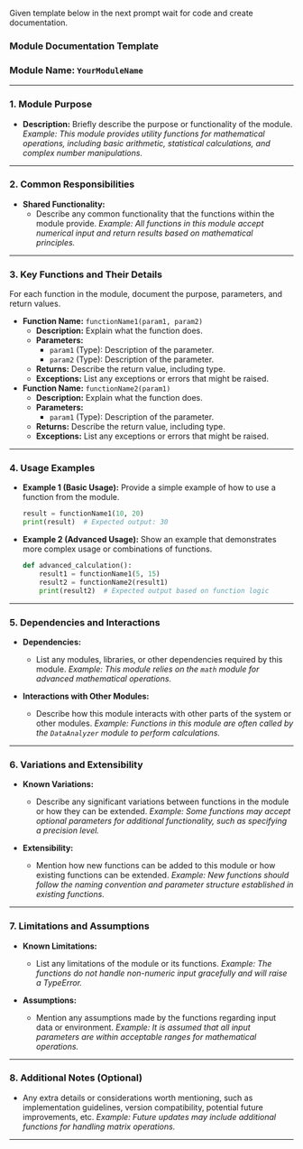 Given template below in the next prompt wait for code and create documentation.

### **Module Documentation Template**

### **Module Name:** `YourModuleName`

---

### **1. Module Purpose**

- **Description:**
  Briefly describe the purpose or functionality of the module.
  _Example: This module provides utility functions for mathematical operations, including basic arithmetic, statistical calculations, and complex number manipulations._

---

### **2. Common Responsibilities**

- **Shared Functionality:**
  - Describe any common functionality that the functions within the module provide.
    _Example: All functions in this module accept numerical input and return results based on mathematical principles._

---

### **3. Key Functions and Their Details**

For each function in the module, document the purpose, parameters, and return values.

- **Function Name:** `functionName1(param1, param2)`
  - **Description:** Explain what the function does.
  - **Parameters:**
    - `param1` (Type): Description of the parameter.
    - `param2` (Type): Description of the parameter.
  - **Returns:** Describe the return value, including type.
  - **Exceptions:** List any exceptions or errors that might be raised.
- **Function Name:** `functionName2(param1)`
  - **Description:** Explain what the function does.
  - **Parameters:**
    - `param1` (Type): Description of the parameter.
  - **Returns:** Describe the return value, including type.
  - **Exceptions:** List any exceptions or errors that might be raised.

---

### **4. Usage Examples**

- **Example 1 (Basic Usage):**
  Provide a simple example of how to use a function from the module.

  ```python
  result = functionName1(10, 20)
  print(result)  # Expected output: 30
  ```

- **Example 2 (Advanced Usage):**
  Show an example that demonstrates more complex usage or combinations of functions.

  ```python
  def advanced_calculation():
      result1 = functionName1(5, 15)
      result2 = functionName2(result1)
      print(result2)  # Expected output based on function logic
  ```

---

### **5. Dependencies and Interactions**

- **Dependencies:**

  - List any modules, libraries, or other dependencies required by this module.
    _Example: This module relies on the `math` module for advanced mathematical operations._

- **Interactions with Other Modules:**
  - Describe how this module interacts with other parts of the system or other modules.
    _Example: Functions in this module are often called by the `DataAnalyzer` module to perform calculations._

---

### **6. Variations and Extensibility**

- **Known Variations:**

  - Describe any significant variations between functions in the module or how they can be extended.
    _Example: Some functions may accept optional parameters for additional functionality, such as specifying a precision level._

- **Extensibility:**
  - Mention how new functions can be added to this module or how existing functions can be extended.
    _Example: New functions should follow the naming convention and parameter structure established in existing functions._

---

### **7. Limitations and Assumptions**

- **Known Limitations:**

  - List any limitations of the module or its functions.
    _Example: The functions do not handle non-numeric input gracefully and will raise a TypeError._

- **Assumptions:**
  - Mention any assumptions made by the functions regarding input data or environment.
    _Example: It is assumed that all input parameters are within acceptable ranges for mathematical operations._

---

### **8. Additional Notes (Optional)**

- Any extra details or considerations worth mentioning, such as implementation guidelines, version compatibility, potential future improvements, etc.
  _Example: Future updates may include additional functions for handling matrix operations._

---
